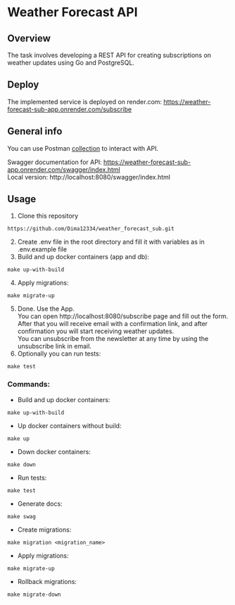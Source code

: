 # Weather Forecast API

## Overview

The task involves developing a REST API for creating subscriptions on weather updates using Go and PostgreSQL.

## Deploy
The implemented service is deployed on render.com: https://weather-forecast-sub-app.onrender.com/subscribe

## General info

You can use Postman [collection](https://www.postman.com/dimchik32/workspace/weather-subscription-service/collection/25524341-d34e28e2-0887-4300-9329-37dd06732ab4?action=share&creator=25524341
) to interact with API.

Swagger documentation for API: https://weather-forecast-sub-app.onrender.com/swagger/index.html<br>
Local version: http://localhost:8080/swagger/index.html

## Usage

1. Clone this repository
```
https://github.com/Dima12334/weather_forecast_sub.git
```
2. Create .env file in the root directory and fill it with variables as in .env.example file
3. Build and up docker containers (app and db):
```
make up-with-build
```
4. Apply migrations:
```
make migrate-up
```
5. Done. Use the App.<br>
You can open http://localhost:8080/subscribe page and fill out the form.<br>
After that you will receive email with a confirmation link, and after confirmation you will start receiving weather updates.<br>
You can unsubscribe from the newsletter at any time by using the unsubscribe link in email.<br>
6. Optionally you can run tests:
```
make test
```

### Commands:
- Build and up docker containers:
```
make up-with-build
```
- Up docker containers without build:
```
make up
```
- Down docker containers:
```
make down
```
- Run tests:
```
make test
```
- Generate docs:
```
make swag
```
- Create migrations:
```
make migration <migration_name>
```
- Apply migrations:
```
make migrate-up
```
- Rollback migrations:
```
make migrate-down
```
